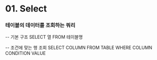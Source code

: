 # 01. Select

<h3>테이블의 데이터를 조회하는 쿼리</h3>

<show-structure for="procedure" />

<procedure title="기본 구조" id="select" style="choices">
<code-block lang="sql">
-- 기본 구조
SELECT 열 FROM 테이블명

-- 조건에 맞는 행 조회
SELECT COLUMN FROM TABLE WHERE COLUMN CONDITION VALUE
</code-block>
</procedure>

<procedure title="전체 조회" id="all">
    <code-block src="/Language/dbms/sql/oracle_Select.sql" include-lines="4-6" lang="sql"/>
</procedure>

<procedure title="일부 열(Column) 조회" id="column">
    <code-block src="/Language/dbms/sql/oracle_Select.sql" include-lines="9-12" lang="sql"/>
</procedure>

<procedure title="일부 조건에 맞는 행(ROW) 조회" id="where">
    <code-block src="/Language/dbms/sql/oracle_Select.sql" include-lines="15-18" lang="sql"/>
    <code-block src="/Language/dbms/sql/oracle_Select.sql" include-lines="26-33" lang="sql"/>
</procedure>

<procedure title="별칭(Alias)" id="alias">
    <code-block src="/Language/dbms/sql/oracle_Select.sql" include-lines="36-41" lang="sql"/>
</procedure>


<procedure title="중복제거(DISTINCT)" id="distinct">
    <code-block src="/Language/dbms/sql/oracle_Select.sql" include-lines="57-62" lang="sql"/>
</procedure>